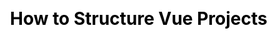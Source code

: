 ---
theme: seriph
class: 'text-center'
highlighter: shiki
lineNumbers: false
drawings:
  persist: false
transition: slide-up
css: 
  - unocss
  - ./style.css
colorSchema: dark
background: '#212733'
title: 'How to Structure Vue Projects'
fonts:
  sans: 'Roboto'
  mono: 'Fira Code'
defaults:
  layout: 'center'
themeConfig:
  primary: '#FF6BED'
mermaid:
  theme: base
  themeVariables:
    background: '#212733'
    primaryColor: '#FF6BED'
    primaryTextColor: '#EAE9F3'
    primaryBorderColor: '#AB4B99'
    lineColor: '#AB4B99'
    secondaryColor: '#344060'
    tertiaryColor: '#8A337B'
mdc: true
layout: image
image: images/pragVue.png
backgroundSize: contain
glowSeed: 4
lang: en
icons:
  collections:
    logos:
      - vite
      - vue
      - laravel
      - nuxt-icon
      - tailwindcss-icon
      - graphql
      - express
      - astro
      - react
      - typescript
      - javascript
      - nodejs
      - mysql
      - postgresql
      - mongodb
      - docker
      - github
    carbon:
      - user
      - logo-github
      - email
      - logo-twitter
---